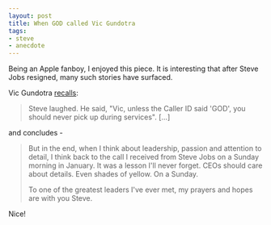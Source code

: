 ```yaml
---
layout: post
title: When GOD called Vic Gundotra
tags: 
- steve
- anecdote
---
```


Being an Apple fanboy, I enjoyed this piece. It is interesting that after Steve Jobs resigned, many such stories have surfaced.

Vic Gundotra [recalls](https://plus.google.com/107117483540235115863/posts/gcSStkKxXTw):

> Steve laughed. He said, "Vic, unless the Caller ID said 'GOD', you should never pick up during services". [...]

and concludes -

> But in the end, when I think about leadership, passion and attention to detail, I think back to the call I received from Steve Jobs on a Sunday morning in January. It was a lesson I'll never forget. CEOs should care about details. Even shades of yellow. On a Sunday.
>
>To one of the greatest leaders I've ever met, my prayers and hopes are with you Steve.

Nice!

